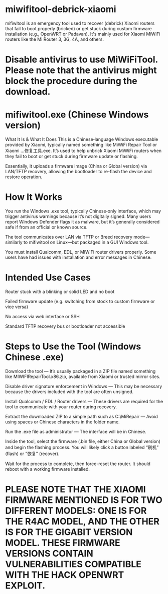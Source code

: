 # miwifitool-debrick-xiaomi
mifiwitool is an emergency tool used to recover (debrick) Xiaomi routers that fail to boot properly (bricked) or get stuck during custom firmware installation (e.g., OpenWRT or Padavan). It's mainly used for Xiaomi MiWiFi routers like the Mi Router 3, 3G, 4A, and others.

# Disable antivirus to use MiWiFiTool. Please note that the antivirus might block the procedure during the download.

# mifiwitool.exe (Chinese Windows version)
What It Is & What It Does
This is a Chinese‑language Windows executable provided by Xiaomi, typically named something like MiWiFi Repair Tool or Xiaomi …修复工具.exe. It’s used to help unbrick Xiaomi MiWiFi routers when they fail to boot or get stuck during firmware update or flashing.

Essentially, it uploads a firmware image (China or Global version) via LAN/TFTP recovery, allowing the bootloader to re-flash the device and restore operation.

# How It Works
You run the Windows .exe tool, typically Chinese‑only interface, which may trigger antivirus warnings because it’s not digitally signed. Many users report Windows Defender flags it as malware, but it’s generally considered safe if from an official or known source. 

The tool communicates over LAN via TFTP or Breed recovery mode—similarly to mifiwitool on Linux—but packaged in a GUI Windows tool.

You must install Qualcomm, EDL, or MiWiFi router drivers properly. Some users have had issues with installation and error messages in Chinese.

# Intended Use Cases
Router stuck with a blinking or solid LED and no boot

Failed firmware update (e.g. switching from stock to custom firmware or vice versa)

No access via web interface or SSH

Standard TFTP recovery bus or bootloader not accessible

# Steps to Use the Tool (Windows Chinese .exe)
Download the tool — It’s usually packaged in a ZIP file named something like MIWIFIRepairTool.x86.zip, available from Xiaomi or trusted mirror sites.

Disable driver signature enforcement in Windows — This may be necessary because the drivers included with the tool are often unsigned.

Install Qualcomm / EDL / Router drivers — These drivers are required for the tool to communicate with your router during recovery.

Extract the downloaded ZIP to a simple path such as C:\MiRepair — Avoid using spaces or Chinese characters in the folder name.

Run the .exe file as administrator — The interface will be in Chinese.

Inside the tool, select the firmware (.bin file, either China or Global version) and begin the flashing process. You will likely click a button labeled “刷机” (flash) or “恢复” (recover).

Wait for the process to complete, then force-reset the router. It should reboot with a working firmware installed.

# PLEASE NOTE THAT THE XIAOMI FIRMWARE MENTIONED IS FOR TWO DIFFERENT MODELS: ONE IS FOR THE R4AC MODEL, AND THE OTHER IS FOR THE GIGABIT VERSION MODEL. THESE FIRMWARE VERSIONS CONTAIN VULNERABILITIES COMPATIBLE WITH THE HACK OPENWRT EXPLOIT.
